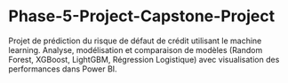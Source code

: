 # Phase-5-Project-Capstone-Project
Projet de prédiction du risque de défaut de crédit utilisant le machine learning. Analyse, modélisation et comparaison de modèles (Random Forest, XGBoost, LightGBM, Régression Logistique) avec visualisation des performances dans Power BI.
